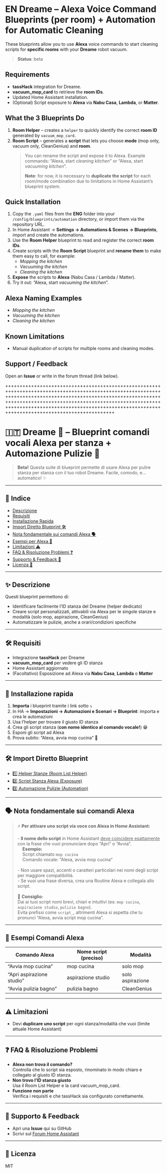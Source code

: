 # EN Dreame – Alexa Voice Command Blueprints (per room) + Automation for Automatic Cleaning

These blueprints allow you to use **Alexa** voice commands to start cleaning scripts for **specific rooms** with your **Dreame** robot vacuum.

> **Status**: beta

## Requirements
- **tassHack** integration for Dreame.  
- **vacuum_mop_card** to retrieve the **room IDs**.  
- Updated Home Assistant installation.  
- (Optional) Script exposure to **Alexa** via **Nabu Casa**, **Lambda**, or **Matter**.

## What the 3 Blueprints Do
1. **Room Helper** – creates a `helper` to quickly identify the correct **room ID** generated by `vacuum_mop_card`.  
2. **Room Script** – generates a **script** that lets you choose **mode** (mop only, vacuum only, CleanGenius) and **room**.  
   > You can rename the script and expose it to Alexa. Example commands: “Alexa, start *cleaning kitchen*” or “Alexa, start *vacuuming kitchen*”.  
   >
   > **Note**: for now, it is necessary to **duplicate the script** for each room/mode combination due to limitations in Home Assistant’s blueprint system.

## Quick Installation
1. Copy the `.yaml` files from the **ENG** folder into your `/config/blueprints/automation` directory, or import them via the repository URL.  
2. In Home Assistant → **Settings → Automations & Scenes → Blueprints**, import and create the automations.  
3. Use the **Room Helper** blueprint to read and register the correct **room IDs**.  
4. Create scripts with the **Room Script** blueprint and **rename them** to make them easy to call, for example:  
   - *Mopping the kitchen*  
   - *Vacuuming the kitchen*  
   - *Cleaning the kitchen*  
5. **Expose** the scripts to **Alexa** (Nabu Casa / Lambda / Matter).  
6. Try it out: “Alexa, start *vacuuming the kitchen*”.

## Alexa Naming Examples
- *Mopping the kitchen*  
- *Vacuuming the kitchen*  
- *Cleaning the kitchen*

## Known Limitations
- Manual duplication of scripts for multiple rooms and cleaning modes.

## Support / Feedback
Open an **Issue** or write in the forum thread (link below).

++++++++++++++++++++++++++++++++++++++++++++++++++++++++++++++++++++++++++++++++++++++++++++++++++++++++++++++++++++++++++++++++++++++++++++++++++++++++++++++++++++++++++++++++++++++++++++++++++++++++++++++++++++++++++++++++++++++++++++++++++++++++++++++++++++++++++++++++++++++++++++++++++++++++++++++++++++

<h1>🇮🇹 Dreame 🧹 – Blueprint comandi vocali Alexa per stanza + Automazione Pulizie 💬</h1> <blockquote><b>Beta!</b> Questa suite di blueprint permette di usare Alexa per pulire stanza per stanza con il tuo robot Dreame. Facile, comodo, e... automatico! ✨</blockquote> <hr /> <h2>📑 Indice</h2> <ul> <li><a href="#descrizione">Descrizione</a></li> <li><a href="#requisiti">Requisiti</a></li> <li><a href="#installazione-rapida">Installazione Rapida</a></li> <li><a href="#import-diretto-blueprint-️">Import Diretto Blueprint 🛠️</a></li> <li><a href="#nota-fondamentale-sui-comandi-alexa-">Nota fondamentale sui comandi Alexa 🗣️</a></li> <li><a href="#esempi-per-alexa-">Esempi per Alexa 🎤</a></li> <li><a href="#limitazioni-️">Limitazioni ⚠️</a></li> <li><a href="#faq--risoluzione-problemi-">FAQ & Risoluzione Problemi ❓</a></li> <li><a href="#supporto--feedback-">Supporto & Feedback 💬</a></li> <li><a href="#licenza-">Licenza 📜</a></li> </ul> <hr /> <h2 id="descrizione">✨ Descrizione</h2> Questi blueprint permettono di: <ul> <li>Identificare facilmente l’ID stanza del Dreame (helper dedicato)</li> <li>Creare script personalizzati, attivabili via Alexa per le singole stanze e modalità (solo mop, aspirazione, CleanGenius)</li> <li>Automatizzare le pulizie, anche a orari/condizioni specifiche</li> </ul> <hr /> <h2 id="requisiti">🛠️ Requisiti</h2> <ul> <li>Integrazione <b>tassHack</b> per Dreame</li> <li><b>vacuum_mop_card</b> per vedere gli ID stanza</li> <li>Home Assistant aggiornato</li> <li>(Facoltativo) Esposizione ad Alexa via <b>Nabu Casa</b>, <b>Lambda</b> o <b>Matter</b></li> </ul> <hr /> <h2 id="installazione-rapida">🚀 Installazione rapida</h2> <ol> <li><b>Importa</b> i blueprint tramite i link sotto ⤵️</li> <li>In HA → <b>Impostazioni → Automazioni e Scenari → Blueprint</b>: importa e crea le automazioni</li> <li>Usa l’helper per trovare il giusto ID stanza</li> <li>Crea gli script stanza (<b>con nome identico al comando vocale!</b>) 😁</li> <li>Esponi gli script ad Alexa</li> <li>Prova subito: “Alexa, avvia mop cucina” 🎉</li> </ol> <hr /> <h2 id="import-diretto-blueprint-️">🛠️ Import Diretto Blueprint</h2> <ul> <li><a href="https://my.home-assistant.io/redirect/blueprint_import/?blueprint_url=https%3A%2F%2Fgithub.com%2FMagnum9O%2FHA_BluePrints%2Fblob%2Fmain%2FDreame%2FITA%2F1_CreaHelperStanze.yaml">1️⃣ Helper Stanze (Room List Helper)</a></li> <li><a href="https://my.home-assistant.io/redirect/blueprint_import/?blueprint_url=https%3A%2F%2Fgithub.com%2FMagnum9O%2FHA_BluePrints%2Fblob%2Fmain%2FDreame%2FITA%2F2_EsponiAdAlexa.yaml">2️⃣ Script Stanza Alexa (Exposure)</a></li> <li><a href="https://my.home-assistant.io/redirect/blueprint_import/?blueprint_url=https%3A%2F%2Fgithub.com%2FMagnum9O%2FHA_BluePrints%2Fblob%2Fmain%2FDreame%2FITA%2F3_AutomazionePulizie.yaml">3️⃣ Automazione Pulizie (Automation)</a></li> </ul> <hr /> <h2 id="nota-fondamentale-sui-comandi-alexa-">🗣️ Nota fondamentale sui comandi Alexa</h2> <blockquote> ⚡ <b>Per attivare uno script via voce con Alexa in Home Assistant:</b><br /><br /> - <b>Il nome dello script</b> in Home Assistant <u>deve coincidere esattamente</u> con la frase che vuoi pronunciare dopo “Apri” o “Avvia”.<br /> &nbsp;&nbsp;&nbsp;&nbsp;<b>Esempio:</b><br /> &nbsp;&nbsp;&nbsp;&nbsp;Script chiamato <code>mop cucina</code><br /> &nbsp;&nbsp;&nbsp;&nbsp;Comando vocale: “Alexa, avvia mop cucina”<br /><br /> - Non usare spazi, accenti o caratteri particolari nei nomi degli script per maggiore compatibilità.<br /> - Se vuoi una frase diversa, crea una Routine Alexa e collegala allo script.<br /><br /> 🎯 <b>Consiglio:</b><br /> Dai ai tuoi script nomi brevi, chiari e intuitivi (es: <code>mop cucina</code>, <code>aspirazione studio</code>, <code>pulizia bagno</code>).<br /> Evita prefissi come <code>script_</code>, altrimenti Alexa si aspetta che tu pronunci “Alexa, avvia script mop cucina”.<br /> </blockquote> <hr /> <h2 id="esempi-per-alexa-">🎤 Esempi Comandi Alexa</h2> <table> <thead> <tr> <th>Comando Alexa</th> <th>Nome script (preciso)</th> <th>Modalità</th> </tr> </thead> <tbody> <tr> <td>“Avvia mop cucina”</td> <td>mop cucina</td> <td>solo mop</td> </tr> <tr> <td>“Apri aspirazione studio”</td> <td>aspirazione studio</td> <td>solo aspirazione</td> </tr> <tr> <td>“Avvia pulizia bagno”</td> <td>pulizia bagno</td> <td>CleanGenius</td> </tr> </tbody> </table> <hr /> <h2 id="limitazioni-️">⚠️ Limitazioni</h2> <ul> <li>Devi <b>duplicare uno script</b> per ogni stanza/modalità che vuoi (limite attuale Home Assistant)</li> </ul> <hr /> <h2 id="faq--risoluzione-problemi-">❓ FAQ & Risoluzione Problemi</h2> <ul> <li><b>Alexa non trova il comando?</b><br />Controlla che lo script sia esposto, rinominato in modo chiaro e collegato al giusto ID stanza.</li> <li><b>Non trovo l’ID stanza giusto</b><br />Usa il Room List Helper e la card vacuum_mop_card.</li> <li><b>Funzione non parte</b><br />Verifica i requisiti e che tassHack sia configurato correttamente.</li> </ul> <hr /> <h2 id="supporto--feedback-">💬 Supporto & Feedback</h2> <ul> <li>Apri una <b>Issue</b> qui su GitHub</li> <li>Scrivi sul <a href="[https://community.home-assistant.io/](https://community.home-assistant.io/t/dreame-use-alexa-to-clean-specific-room-and-advanced-automation-for-vacuum/937052)">Forum Home Assistant</a></li> </ul> <hr /> <h2 id="licenza-">📜 Licenza</h2> MIT
